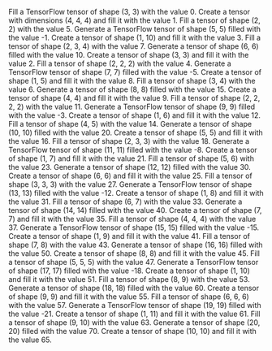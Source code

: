 Fill a TensorFlow tensor of shape (3, 3) with the value 0.
Create a tensor with dimensions (4, 4, 4) and fill it with the value 1.
Fill a tensor of shape (2, 2) with the value 5.
Generate a TensorFlow tensor of shape (5, 5) filled with the value -1.
Create a tensor of shape (1, 10) and fill it with the value 3.
Fill a tensor of shape (2, 3, 4) with the value 7.
Generate a tensor of shape (6, 6) filled with the value 10.
Create a tensor of shape (3, 3) and fill it with the value 2.
Fill a tensor of shape (2, 2, 2) with the value 4.
Generate a TensorFlow tensor of shape (7, 7) filled with the value -5.
Create a tensor of shape (1, 5) and fill it with the value 8.
Fill a tensor of shape (3, 4) with the value 6.
Generate a tensor of shape (8, 8) filled with the value 15.
Create a tensor of shape (4, 4) and fill it with the value 9.
Fill a tensor of shape (2, 2, 2, 2) with the value 11.
Generate a TensorFlow tensor of shape (9, 9) filled with the value -3.
Create a tensor of shape (1, 6) and fill it with the value 12.
Fill a tensor of shape (4, 5) with the value 14.
Generate a tensor of shape (10, 10) filled with the value 20.
Create a tensor of shape (5, 5) and fill it with the value 16.
Fill a tensor of shape (2, 3, 3) with the value 18.
Generate a TensorFlow tensor of shape (11, 11) filled with the value -8.
Create a tensor of shape (1, 7) and fill it with the value 21.
Fill a tensor of shape (5, 6) with the value 23.
Generate a tensor of shape (12, 12) filled with the value 30.
Create a tensor of shape (6, 6) and fill it with the value 25.
Fill a tensor of shape (3, 3, 3) with the value 27.
Generate a TensorFlow tensor of shape (13, 13) filled with the value -12.
Create a tensor of shape (1, 8) and fill it with the value 31.
Fill a tensor of shape (6, 7) with the value 33.
Generate a tensor of shape (14, 14) filled with the value 40.
Create a tensor of shape (7, 7) and fill it with the value 35.
Fill a tensor of shape (4, 4, 4) with the value 37.
Generate a TensorFlow tensor of shape (15, 15) filled with the value -15.
Create a tensor of shape (1, 9) and fill it with the value 41.
Fill a tensor of shape (7, 8) with the value 43.
Generate a tensor of shape (16, 16) filled with the value 50.
Create a tensor of shape (8, 8) and fill it with the value 45.
Fill a tensor of shape (5, 5, 5) with the value 47.
Generate a TensorFlow tensor of shape (17, 17) filled with the value -18.
Create a tensor of shape (1, 10) and fill it with the value 51.
Fill a tensor of shape (8, 9) with the value 53.
Generate a tensor of shape (18, 18) filled with the value 60.
Create a tensor of shape (9, 9) and fill it with the value 55.
Fill a tensor of shape (6, 6, 6) with the value 57.
Generate a TensorFlow tensor of shape (19, 19) filled with the value -21.
Create a tensor of shape (1, 11) and fill it with the value 61.
Fill a tensor of shape (9, 10) with the value 63.
Generate a tensor of shape (20, 20) filled with the value 70.
Create a tensor of shape (10, 10) and fill it with the value 65.